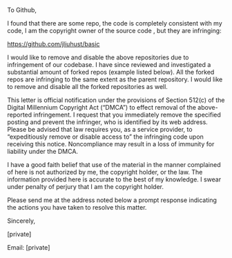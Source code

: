 To Github,

I found that there are some repo, the code is completely consistent with my code, I am the copyright owner of the source code , but they are infringing:

https://github.com/jliuhust/basic

I would like to remove and disable the above repositories due to infringement of our codebase. I have since reviewed and investigated a substantial amount of forked repos (example listed below). All the forked repos are infringing to the same extent as the parent repository. I would like to remove and disable all the forked repositories as well.

This letter is official notification under the provisions of Section 512(c) of the Digital Millennium Copyright Act (“DMCA”) to effect removal of the above- reported infringement. I request that you immediately remove the specified posting and prevent the infringer, who is identified by its web address. Please be advised that law requires you, as a service provider, to “expeditiously remove or disable access to” the infringing code upon receiving this notice. Noncompliance may result in a loss of immunity for liability under the DMCA.

I have a good faith belief that use of the material in the manner complained of here is not authorized by me, the copyright holder, or the law. The information provided here is accurate to the best of my knowledge. I swear under penalty of perjury that I am the copyright holder.

Please send me at the address noted below a prompt response indicating the actions you have taken to resolve this matter.

Sincerely,

[private]

Email: [private]

